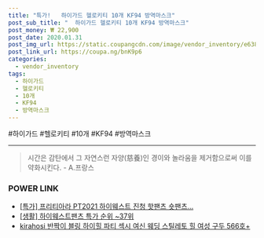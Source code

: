 ```yaml
--- 
title: "특가!   하이가드 헬로키티 10개 KF94 방역마스크" 
post_sub_title: "  하이가드 헬로키티 10개 KF94 방역마스크" 
post_money: ₩ 22,900 
post_date: 2020.01.31 
post_img_url: https://static.coupangcdn.com/image/vendor_inventory/e638/93144824aca37d87e05193437ba21ff3878f2b402c40c4196decfa097473.jpg 
post_link_url: https://coupa.ng/bnK9p6 
categories: 
  - vendor_inventory 
tags: 
  - 하이가드 
  - 헬로키티 
  - 10개 
  - KF94 
  - 방역마스크 
--- 
```

  #하이가드 #헬로키티 #10개 #KF94 #방역마스크 
<hr> 

> 시간은 감탄에서 그 자연스런 자양(慈養)인 경이와 놀라움을 제거함으로써 이를 약화시킨다. - A.프랑스 


### POWER LINK

* <a href="https://blog.naver.com/santokki14/221789803034" target="_blank">[특가] 프리티아라 PT2021 하이웨스트 진청 핫팬츠 숏팬츠...</a>
* <a href="https://blog.naver.com/sakai111/221786015675" target="_blank"> [생활] 하이웨스트팬츠 특가 순위 ~37위</a>
* <a href="https://blog.naver.com/sakai111/221785654678" target="_blank">kirahosi 반짝이 블링 하이힐 파티 섹시 여신 웨딩 스틸레토 힐 여성 구두 566호+</a>
